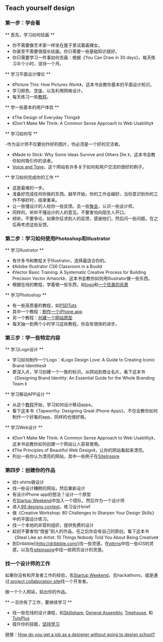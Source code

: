 ## Teach yourself design ##

### 第一步：学会看 ###

** 首先，学习如何绘画 **

- 你不需要像艺术家一样坐在屋子里试着画裸女。
- 你甚至不需要很擅长绘画。你只需要一些基础知识就好。
- 你只需要学习一件事如何去画：根据《You Can Draw in 30 days》，每天练习半个小时，坚持一个月。

** 学习平面设计理论 **

- 《Picture This: How Pictures Work》，这本书会教你基本的平面设计知识。
- 学习颜色、[字体](http://practicaltypography.com/)、以及利用网格设计。
- 每天练习一些[教程](psd.tutsplus.com/articles/web/50-totally-free-lessons-in-graphic-design-theory/)。

** 学一些基本的用户体验 **

- 《The Design of Everyday Things》
- 《Don't Make Me Think: A Common Sense Approach to Web Usability》

** 学习如何写 **

-作为设计师不仅要创作好的图片，你必须是一个好的交流者。
- 《Made to Stick: Why Some Ideas Survive and Others Die 》，这本书会教你如何吸引你的读者。
- [Voice and Tone](voiceandtone.com)，这个网站有许多关于如何和用户交流的很好的例子。

** 学习如何完成你的工作 **

- 这是最难的一步。
- 准备好完成任何你做的东西。越早开始，你的工作会越好。当你意识到你的工作不够好时，结束重来。
- 让一些懂设计的人给你一些反馈。去一些[聚会](http://www.meetup.com/)，认识一些设计师。
- 同样的，听听不懂设计的人的意见。不要害怕向陌生人开口。
- 倾听。不要争论。如果你征求别人的反馈，感谢他们，然后问一些问题。在之后再考虑这些反馈。

### 第二步：学习如何使用Photoshop和Illustrator ###

** 学习Illustrator **

- 有许多书和教程关于Illustrator。选择最适合你的。
- 《Adobe Illustrator CS6 Classroom in a Book》
- 《Vector Basic Training: A Systematic Creative Process for Building Precision Vector Artwork》，这本书会教你如何用Illustrator做一些东西。
- 根据在线的教程，学着做一些东西，如[logo](http://vector.tutsplus.com/tutorials/text-effects/creating-an-environmentally-friendly-green-type-treatment/)和[一个优美的风景](http://vector.tutsplus.com/tutorials/illustration/how-to-create-a-landscape-wallpaper-for-your-desktop/)

** 学习Photoshop **

- 有一些高质量的教程，如[PSDTuts](http://psd.tutsplus.com/)
- 其中一个教程：[制作一个iPhone app](http://psd.tutsplus.com/tutorials/interface-tutorials/mobile-ui-how-to-redesign-the-spendometer-iphone-app-part-1/)
- 另一个教程：[创建一个网站原型](http://webdesign.tutsplus.com/tutorials/basics-create-a-clean-magazine-blog-theme-day-1-design/)
- 每天抽一到两个小时学习这些教程，你会有很快的进步。

### 第三步：学一些特定内容 ###

** 学习Logo设计 **

- 学习如何制作一个Logo：《Logo Design Love: A Guide to Creating Iconic Brand Identities》
- 更深入点，学习创建一个一致的标识。从网站到商业名片。看下这本书《Designing Brand Identity: An Essential Guide for the Whole Branding Team 》

** 学习移动APP设计 **

- 从这个[教程](http://psd.tutsplus.com/tutorials/interface-tutorials/mobile-ui-how-to-redesign-the-spendometer-iphone-app-part-1/)开始，学习如何设计移动apps。
- 看下这本书《Tapworthy: Designing Great iPhone Apps》，不仅会教你如何制作一个好看的app，同样的也很好用。

** 学习Web设计 **

- 《Don't Make Me Think: A Common Sense Approach to Web Usability》，这本书会教你如何创建一个网站让人容易使用。
- 《The Principles of Beautiful Web Design》，让你的网站看起来漂亮。
- 列出一些你认为漂亮的网站，其中一些例子在[SiteInspire](siteinspire.com)

### 第四步：创建你的作品 ###

- 给t-shirts做设计
- 找一些设计糟糕的网站，然后重新设计
- 有设计iPhone app的想法？设计一个原型
- 在[Startup Weekend](http://startupweekend.org/)中加入一个团队，然后作为一个设计师
- 进入[99 designs contest](http://99designs.com/)，练习设计brief
- 做《Creative Workshop: 80 Challenges to Sharpen Your Design Skills》中的平面设计练习。
- 找一个本地的非营利组织，提供免费的设计
- 起初不要害怕“借鉴”别人的作品，在之后你会有自己的原创。看下这本书《Steal Like an Artist: 10 Things Nobody Told You About Being Creative》
- 到Dribbble](http://dribbble.com/)找一些灵感。在[pttrns](http://pttrns.com/)中找一些iOS的灵感，以及在[siteinspire](http://www.siteinspire.com/)中找一些网页设计的灵感。

### 找一个设计师的工作 ###

如果你没有和开发者工作的经验，去[Startup Weekend](http://startupweekend.org/)，去hackathons，或是通过[ project collaboration site](http://collabfinder.com/)找一个开发者。

做一个个人网站，贴出你的作品。

** 一旦你有了工作，要继续学习 **

- 找一些在线的设计课程，如[Skillshare](http://www.skillshare.com/classes?school=design), [General Assembly](https://generalassemb.ly/), [Treehouse](http://teamtreehouse.com/), 和[TutsPlus](https://tutsplus.com/)
- 提升你的技能，[坚持学习](http://danceinayear.com/)

链接：[How do you get a job as a designer without going to design school?](http://www.quora.com/Design/How-do-you-get-a-job-as-a-designer-without-going-to-design-school)
